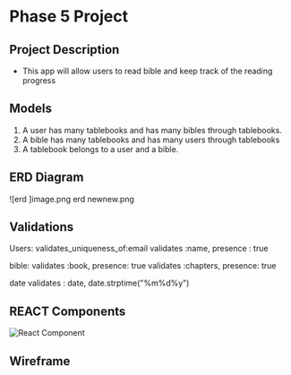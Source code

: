# Phase 5 Project 

## Project Description 

- This app will allow users to read bible and keep track of the reading progress  

## Models 

1. A user has many tablebooks and has many bibles through tablebooks. 
2. A bible has many tablebooks and has many users through tablebooks
3. A tablebook belongs to a user and a bible. 

## ERD Diagram 
![erd ]image.png
erd newnew.png

## Validations 
Users: 
validates_uniqueness_of:email
validates :name, presence : true 

bible: 
validates :book, presence: true
validates :chapters, presence: true 

date 
validates : date, date.strptime("%m%d%y")

## REACT Components 
![React Component](https://user-images.githubusercontent.com/117331219/224904683-6babaaf3-22d4-4892-a2b3-652040cc1b3e.png)

## Wireframe 
